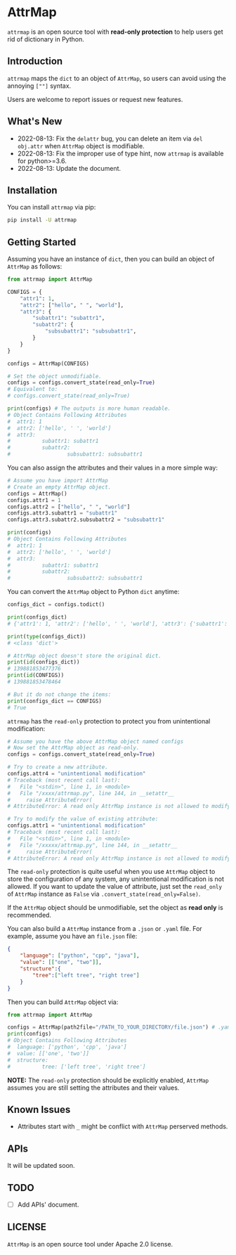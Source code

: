 
# AttrMap

`attrmap` is an open source tool with **read-only protection** to help users get rid of dictionary in Python.

## Introduction

`attrmap` maps the `dict` to an object of `AttrMap`, so users can avoid using the annoying `[""]` syntax. 

Users are welcome to report issues or request new features.

## What's New

- 2022-08-13: Fix the `delattr` bug, you can delete an item via `del obj.attr` when `AttrMap` object is modifiable.
- 2022-08-13: Fix the improper use of type hint, now `attrmap` is available for python>=3.6.
- 2022-08-13: Update the document.

## Installation

You can install `attrmap` via pip:

```bash
pip install -U attrmap
```

## Getting Started

Assuming you have an instance of `dict`, then you can build an object of `AttrMap` as follows:

```python
from attrmap import AttrMap

CONFIGS = {
    "attr1": 1, 
    "attr2": ["hello", " ", "world"], 
    "attr3": {
        "subattr1": "subattr1", 
        "subattr2": {
            "subsubattr1": "subsubattr1",
        }
    }
}

configs = AttrMap(CONFIGS)

# Set the object unmodifiable.
configs = configs.convert_state(read_only=True)
# Equivalent to:
# configs.convert_state(read_only=True)

print(configs) # The outputs is more human readable.
# Object Contains Following Attributes
#  attr1: 1
#  attr2: ['hello', ' ', 'world']
#  attr3:
#          subattr1: subattr1
#          subattr2:
#                  subsubattr1: subsubattr1
```

You can also assign the attributes and their values in a more simple way:

```python
# Assume you have import AttrMap
# Create an empty AttrMap object.
configs = AttrMap()
configs.attr1 = 1
configs.attr2 = ["hello", " ", "world"]
configs.attr3.subattr1 = "subattr1"
configs.attr3.subattr2.subsubattr2 = "subsubattr1"

print(configs)
# Object Contains Following Attributes
#  attr1: 1
#  attr2: ['hello', ' ', 'world']
#  attr3:
#          subattr1: subattr1
#          subattr2:
#                  subsubattr2: subsubattr1
```

You can convert the `AttrMap` object to Python `dict` anytime:

```python
configs_dict = configs.todict()

print(configs_dict)
# {'attr1': 1, 'attr2': ['hello', ' ', 'world'], 'attr3': {'subattr1': 'subattr1', 'subattr2': {'subsubattr1': 'subsubattr1'}}}

print(type(configs_dict))
# <class 'dict'>

# AttrMap object doesn't store the original dict. 
print(id(configs_dict))
# 139881853477376
print(id(CONFIGS))
# 139881853478464

# But it do not change the items:
print(configs_dict == CONFIGS)
# True
```

`attrmap` has the `read-only` protection to protect you from unintentional modification:

```python
# Assume you have the above AttrMap object named configs
# Now set the AttrMap object as read-only.
configs = configs.convert_state(read_only=True)

# Try to create a new attribute.
configs.attr4 = "unintentional modification"
# Traceback (most recent call last):
#   File "<stdin>", line 1, in <module>
#   File "/xxxx/attrmap.py", line 144, in __setattr__
#     raise AttributeError(
# AttributeError: A read only AttrMap instance is not allowed to modify its attribute.

# Try to modify the value of existing attribute:
configs.attr1 = "unintentional modification"
# Traceback (most recent call last):
#   File "<stdin>", line 1, in <module>
#   File "/xxxxx/attrmap.py", line 144, in __setattr__
#     raise AttributeError(
# AttributeError: A read only AttrMap instance is not allowed to modify its attribute.
```

The `read-only` protection is quite useful when you use `AttrMap` object to store the configuration of any system, any unintentional modification is not allowed. If you want to update the value of attribute, just set the `read_only` of `AttrMap` instance as `False` via `.convert_state(read_only=False)`. 

If the `AttrMap` object should be unmodifiable, set the object as **read only** is recommended.

You can also build a `AttrMap` instance from a `.json` or `.yaml` file. For example, assume you have an `file.json` file:

```json
{
    "language": ["python", "cpp", "java"], 
    "value": [["one", "two"]], 
    "structure":{
        "tree":["left tree", "right tree"]
    }
}
```

Then you can build `AttrMap` object via:

```python
from attrmap import AttrMap

configs = AttrMap(path2file="/PATH_TO_YOUR_DIRECTORY/file.json") # .yaml file works too.
print(configs)
# Object Contains Following Attributes
#  language: ['python', 'cpp', 'java']
#  value: [['one', 'two']]
#  structure:
#          tree: ['left tree', 'right tree']
```

**NOTE:** The `read-only` protection should be explicitly enabled, `AttrMap` assumes you are still setting the attributes and their values.

## Known Issues

- Attributes start with `_` might be conflict with `AttrMap` perserved methods.

## APIs

It will be updated soon.

## TODO

- [ ] Add APIs' document.

## LICENSE

`AttrMap` is an open source tool under Apache 2.0 license.

